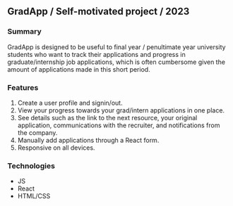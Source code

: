 ## GradApp / Self-motivated project / 2023

### Summary
GradApp is designed to be useful to final year / penultimate year university students who want to track their applications and progress in graduate/internship job applications, which is often cumbersome given the amount of applications made in this short period.

### Features 
1. Create a user profile and signin/out.
2. View your progress towards your grad/intern applications in one place.
3. See details such as the link to the next resource, your original application, communications with the recruiter, and notifications from the company.
4. Manually add applications through a React form.
5. Responsive on all devices.

### Technologies
+ JS
+ React
+ HTML/CSS
